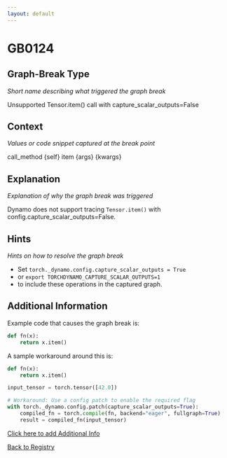 ```yaml
---
layout: default
---
```

# GB0124

## Graph-Break Type
*Short name describing what triggered the graph break*

Unsupported Tensor.item() call with capture_scalar_outputs=False

## Context
*Values or code snippet captured at the break point*

call_method {self} item {args} {kwargs}

## Explanation
*Explanation of why the graph break was triggered*

Dynamo does not support tracing `Tensor.item()` with config.capture_scalar_outputs=False.

## Hints
*Hints on how to resolve the graph break*

- Set `torch._dynamo.config.capture_scalar_outputs = True` 
- or `export TORCHDYNAMO_CAPTURE_SCALAR_OUTPUTS=1` 
- to include these operations in the captured graph.


## Additional Information

<!-- ADDITIONAL INFORMATION START - Add custom information below this line -->
Example code that causes the graph break is:
```python
def fn(x):
    return x.item()
```

A sample workaround around this is:
```python
def fn(x):
    return x.item()

input_tensor = torch.tensor([42.0])

# Workaround: Use a config patch to enable the required flag
with torch._dynamo.config.patch(capture_scalar_outputs=True):
    compiled_fn = torch.compile(fn, backend="eager", fullgraph=True)
    result = compiled_fn(input_tensor)
```
<!-- ADDITIONAL INFORMATION END -->


[Click here to add Additional Info](https://github.com/meta-pytorch/compile-graph-break-site/edit/main/docs/gb/gb0124.md)

[Back to Registry](../index.html)

